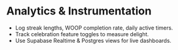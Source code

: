 # Analytics & Instrumentation

- Log streak lengths, WOOP completion rate, daily active timers.
- Track celebration feature toggles to measure delight.
- Use Supabase Realtime & Postgres views for live dashboards.
